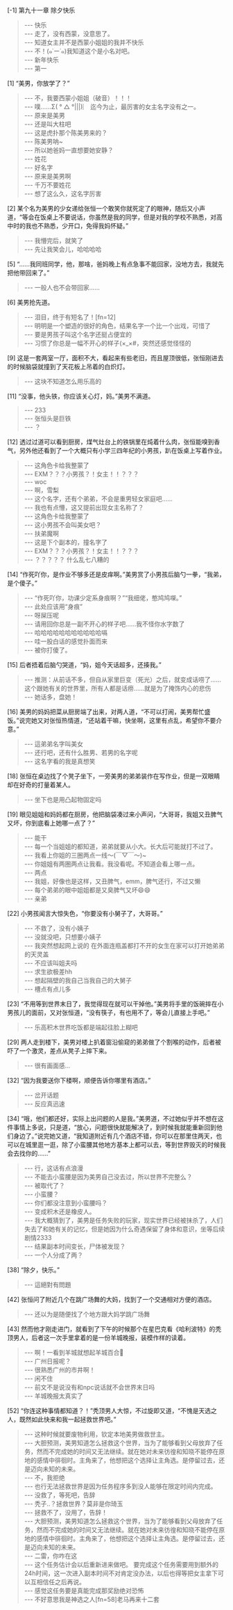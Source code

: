 
[-1] 第九十一章 除夕快乐
>--- 快乐<br>
>--- 走了，没有西蒙，没意思了。<br>
>--- 知道女主并不是西蒙小姐姐的我并不快乐<br>
>--- 不！(๑˙ー˙๑)我知道这个是小名对吧。<br>
>--- 新年快乐<br>
>--- 第一<br>

[1] “美男，你放学了？”
>--- 不，我要西蒙小姐姐（破音）！！！<br>
>--- 噗……Σ( ° △ °|||)︴
迄今为止，最厉害的女主名字没有之一。<br>
>--- 原来是美男<br>
>--- 还是叫大柱吧<br>
>--- 这是虎扑那个陈美男来的？<br>
>--- 陈美男呐~<br>
>--- 所以她爸妈一直想要她安静？<br>
>--- 姓花<br>
>--- 好名字<br>
>--- 原来是美男啊<br>
>--- 千万不要姓花<br>
>--- 想了这么久，这名字厉害<br>

[2] 某个名为美男的少女递给张恒一个敢笑你就死定了的眼神，随后又小声道，“等会在饭桌上不要说话，你虽然是我的同学，但是对我的学校不熟悉，对高中时的我也不熟悉，少开口，免得我妈怀疑。”
>--- 我懵完后，就笑了<br>
>--- 先让我笑会儿，哈哈哈哈<br>

[5] “……我同班同学，他，那啥，爸妈晚上有点急事不能回家，没地方去，我就先把他带回来了。”
>--- 一般人也不会带回家……<br>

[6] 美男抢先道。
>--- 泪目，终于有短名了！[fn=12]<br>
>--- 明明是一个塑造的很好的角色，结果名字一个比一个出戏，可惜了<br>
>--- 要是男孩子叫这个名字还挺占便宜的<br>
>--- 习惯了你总是一幅不开心的样子(×_×#，突然还感觉怪怪的<br>

[9] 这是一套两室一厅，面积不大，看起来有些老旧，而且屋顶很低，张恒刚进去的时候脑袋就撞到了天花板上吊着的白炽灯。
>--- 这块不知道怎么用乐高的<br>

[11] “没事，他头铁，你应该关心灯，妈。”美男不满道。
>--- 233<br>
>--- 张恒头是巨铁<br>
>--- ？<br>

[12] 透过过道可以看到厨房，煤气灶台上的铁锅里在炖着什么肉，张恒能嗅到香气，另外他还看到了一个大概只有小学三四年纪的小男孩，趴在饭桌上写着作业。
>--- 这角色卡给我整蒙了<br>
>--- EXM？？？小男孩？！女主！！？？？<br>
>--- woc<br>
>--- 啊，雪梨<br>
>--- 这个名字，还有个弟弟，不会是重男轻女家庭吧……<br>
>--- 我也有点懵，这又提前出现女主名称了？<br>
>--- 这角色卡给我整蒙了<br>
>--- 这小男孩不会叫美女吧？<br>
>--- 扶弟魔啊<br>
>--- 这是下个副本的，撞名字了<br>
>--- EXM？？？小男孩？！女主！！？？？<br>
>--- ？？？？？
什么乱七八糟的<br>

[14] “作死吖你，是作业不够多还是皮痒啊。”美男赏了小男孩后脑勺一拳，“我弟，是个傻子。”
>--- “作死吖你，功课少定系身痕啊？”“我细佬，憨鸠鸠㗎。”<br>
>--- 此处应该用“身痕”<br>
>--- 呀屎压呢<br>
>--- 请用回你总是一副不开心的样子吧……我不怪你水字数了<br>
>--- 哈哈哈哈哈哈哈哈哈哈哈嗝<br>
>--- 哇一股白话的感觉扑面而来<br>
>--- 被你打傻了。<br>

[15] 后者捂着后脑勺哭道，“妈，姐今天话超多，还揍我。”
>--- 推测：从前话不多，但自从家里巨变（死光）之后，就变成话唠了……这个跟她有关的世界里，所有人都是话痨……就是为了掩饰内心的悲伤<br>
>--- 她话多，盘她！<br>

[16] 美男的妈妈把菜从厨房端了出来，对两人道，“不可以打闹，美男帮忙盛饭。”说完她又对张恒热情道，“还站着干嘛，快坐啊，这里有点乱，希望你不要介意。”
>--- 這弟弟名字叫美女<br>
>--- 还行吧，还有什么胜男、若男的名字呢<br>
>--- 这名字看的我是真想笑<br>

[18] 张恒在桌边找了个凳子坐下，一旁美男的弟弟装作在写作业，但是一双眼睛却在好奇的打量着某人。
>--- 坐下也是用凸起物固定吗<br>

[19] 眼见姐姐和妈妈都在厨房，他把脑袋凑过来小声问，“大哥哥，我姐又丑脾气又坏，你到底看上她哪一点了？”
>--- 能干<br>
>--- 每一个当姐姐的都知道，弟弟就要从小大。长大后可能就打不过了。<br>
>--- 我看上你姐的三圈两点一线～(￣▽￣～)~<br>
>--- 你姐姐有两圈两点让我看。我没看呢。不知道会看上哪一点。<br>
>--- 两点<br>
>--- 我姐，好像也是这样，又丑脾气，emm，脾气还行，不过又懒<br>
>--- 每个弟弟的眼中姐姐都是又臭脾气又坏😄😄<br>
>--- 亲弟<br>

[22] 小男孩闻言大惊失色，“你要没有小舅子了，大哥哥。”
>--- 不救了，没有小姨子<br>
>--- 没就没吧，只想要小姨子<br>
>--- 我突然想起网上说的
在外面连瓶盖都打不开的女生在家可以打开她弟弟的天灵盖<br>
>--- 不应该叫姐夫吗<br>
>--- 求生欲极差hh<br>
>--- 想起隔壁的我自己当我自己的大舅子<br>
>--- 槽点有点儿多<br>

[23] “不用等到世界末日了，我觉得现在就可以干掉他。”美男将手里的饭碗摔在小男孩儿的面前，又对张恒道，“没有筷子，有也用不了，等会儿直接上手吧。”
>--- 乐高积木世界吃饭都是端起往脸上糊吧<br>

[29] 两人走到楼下，美男对楼上扒着窗沿偷窥的弟弟做了个割喉的动作，后者被吓了一个激灵，差点从凳子上摔下来。
>--- 很有画面感...<br>

[32] “因为我要送你下楼啊，顺便告诉你哪里有酒店。”
>--- 岔开话题<br>
>--- 反应真迅速<br>

[34] “哦，他们都还好，实际上出问题的人是我。”美男道，不过她似乎并不想在这件事情上多说，只是道，“放心，问题很快就能解决了，到时候我就能重新回到他们身边了。”说完她又道，“我知道附近有几个酒店不错，你可以在那里住两天，也可以在城里逛一逛，除了小蛮腰其他地方基本上都可以去，等到世界毁灭的时候我会去找你的……”
>--- 行，这话有点浪漫<br>
>--- 不能去小蛮腰是因为美男自己没去过，所以世界不完整么？<br>
>--- 被取代了？<br>
>--- 小蛮腰？<br>
>--- 你们都没注意到小蛮腰吗？<br>
>--- 变成积木还是橡皮人。<br>
>--- 我大概猜到了，美男是任务失败的玩家，现实世界已经被抹杀了，人们失去了和她有关的记忆，但是她因为什么奇遇保留了身体和意识，坐等后续剧情2333<br>
>--- 结果副本时间变长，尸体被发现？<br>
>--- 一个人分成了两？<br>

[38] “除夕，快乐。”
>--- 這絕對有問題<br>

[42] 张恒问了附近几个在跳广场舞的大妈，找到了一个交通相对方便的酒店。
>--- 还以为是随便找了个地方跟大妈学跳广场舞<br>

[43] 然而他才刚走进门，就看到了下午的时候那个在星巴克看《哈利波特》的秃顶男人，后者这一次手里拿着的是一份羊城晚报，装模作样的读着。
>--- 啊！一看到羊城就想起羊城百合🐶<br>
>--- 广州日报呢？<br>
>--- 很熟悉广州的市井啊！<br>
>--- 闲不住<br>
>--- 前文不是说没有和npc说话就不会世界末日吗<br>
>--- 羊城晚报太真实了<br>

[52] “你连这种事情都知道？！”秃顶男人大惊，不过旋即又道，“不愧是天选之人，既然如此快来和我一起拯救世界吧。”
>--- 这种时候就要废物利用，钦定本地美男做救世主。<br>
>--- 大胆预测，美男知道怎么拯救这个世界，当为了能够看到父母放弃了任务，然而不完成她的时间又无法继续。就在她对未来彷徨和知晓不能停在原地的感情中徘徊时。主角来了，他想把这个选择让主角选。是停留过去，还是迈向未知的未来。<br>
>--- 不，我拒绝<br>
>--- 也行无法拯救世界是因为任务程序多到没人能够在限定时间内完成。<br>
>--- 没救了，等死吧，告辞<br>
>--- 秃子..？拯救世界？莫非是你琦玉<br>
>--- 拯救不了，没用了，告辞！<br>
>--- 大胆预测，美男知道怎么拯救这个世界，当为了能够看到父母放弃了任务，然而不完成她的时间又无法继续。就在她对未来彷徨和知晓不能停在原地的感情中徘徊时。主角来了，他想把这个选择让主角选。是停留过去，还是迈向未知的未来。<br>
>--- 二雷，你咋在这<br>
>--- 这个任务估计会以后重新进来做吧。
要完成这个任务需要用到额外的24h时间，这一次进入副本时间不对肯定没办法，以后也得等把女主拿下可以互相信任之后再说。<br>
>--- 感觉这任务要是真能完成那奖励绝对恐怖<br>
>--- 不好意思我是神选之人[fn=58]老马再来十二套<br>
